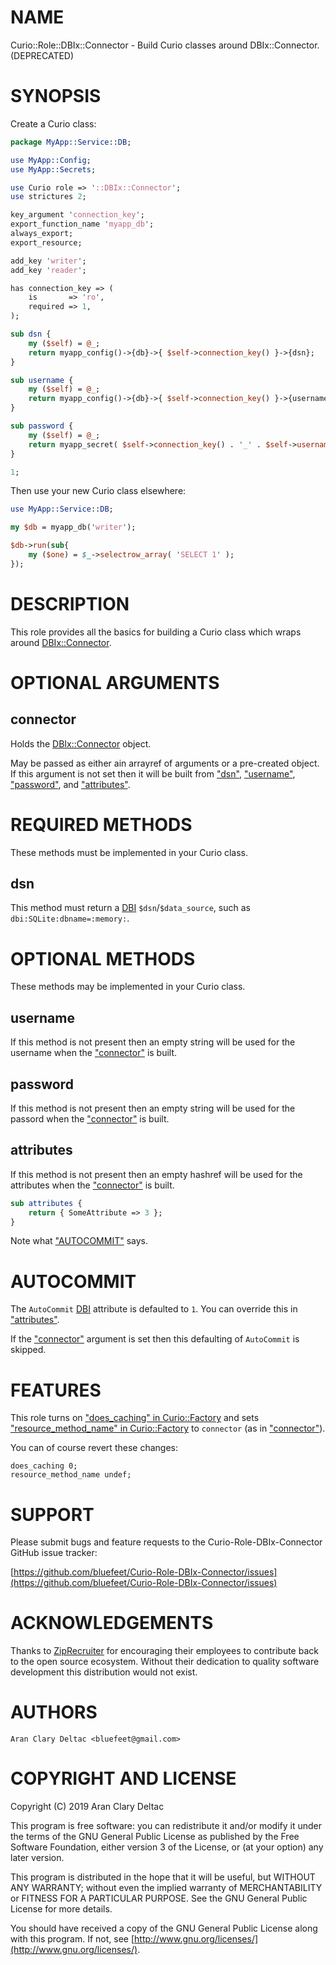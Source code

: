 # NAME

Curio::Role::DBIx::Connector - Build Curio classes around DBIx::Connector. (DEPRECATED)

# SYNOPSIS

Create a Curio class:

```perl
package MyApp::Service::DB;

use MyApp::Config;
use MyApp::Secrets;

use Curio role => '::DBIx::Connector';
use strictures 2;

key_argument 'connection_key';
export_function_name 'myapp_db';
always_export;
export_resource;

add_key 'writer';
add_key 'reader';

has connection_key => (
    is       => 'ro',
    required => 1,
);

sub dsn {
    my ($self) = @_;
    return myapp_config()->{db}->{ $self->connection_key() }->{dsn};
}

sub username {
    my ($self) = @_;
    return myapp_config()->{db}->{ $self->connection_key() }->{username};
}

sub password {
    my ($self) = @_;
    return myapp_secret( $self->connection_key() . '_' . $self->username() );
}

1;
```

Then use your new Curio class elsewhere:

```perl
use MyApp::Service::DB;

my $db = myapp_db('writer');

$db->run(sub{
    my ($one) = $_->selectrow_array( 'SELECT 1' );
});
```

# DESCRIPTION

This role provides all the basics for building a Curio class which
wraps around [DBIx::Connector](https://metacpan.org/pod/DBIx::Connector).

# OPTIONAL ARGUMENTS

## connector

Holds the [DBIx::Connector](https://metacpan.org/pod/DBIx::Connector) object.

May be passed as either ain arrayref of arguments or a pre-created
object.  If this argument is not set then it will be built from ["dsn"](#dsn),
["username"](#username), ["password"](#password), and ["attributes"](#attributes).

# REQUIRED METHODS

These methods must be implemented in your Curio class.

## dsn

This method must return a [DBI](https://metacpan.org/pod/DBI) `$dsn`/`$data_source`, such as
`dbi:SQLite:dbname=:memory:`.

# OPTIONAL METHODS

These methods may be implemented in your Curio class.

## username

If this method is not present then an empty string will be used for
the username when the ["connector"](#connector) is built.

## password

If this method is not present then an empty string will be used for
the passord when the ["connector"](#connector) is built.

## attributes

If this method is not present then an empty hashref will be used for
the attributes when the ["connector"](#connector) is built.

```perl
sub attributes {
    return { SomeAttribute => 3 };
}
```

Note what ["AUTOCOMMIT"](#autocommit) says.

# AUTOCOMMIT

The `AutoCommit` [DBI](https://metacpan.org/pod/DBI) attribute is defaulted to `1`.  You can
override this in ["attributes"](#attributes).

If the ["connector"](#connector) argument is set then this defaulting of
`AutoCommit` is skipped.

# FEATURES

This role turns on ["does\_caching" in Curio::Factory](https://metacpan.org/pod/Curio::Factory#does_caching) and sets
["resource\_method\_name" in Curio::Factory](https://metacpan.org/pod/Curio::Factory#resource_method_name) to `connector` (as in
["connector"](#connector)).

You can of course revert these changes:

```
does_caching 0;
resource_method_name undef;
```

# SUPPORT

Please submit bugs and feature requests to the
Curio-Role-DBIx-Connector GitHub issue tracker:

[https://github.com/bluefeet/Curio-Role-DBIx-Connector/issues](https://github.com/bluefeet/Curio-Role-DBIx-Connector/issues)

# ACKNOWLEDGEMENTS

Thanks to [ZipRecruiter](https://www.ziprecruiter.com/) for
encouraging their employees to contribute back to the open source
ecosystem.  Without their dedication to quality software development
this distribution would not exist.

# AUTHORS

```
Aran Clary Deltac <bluefeet@gmail.com>
```

# COPYRIGHT AND LICENSE

Copyright (C) 2019 Aran Clary Deltac

This program is free software: you can redistribute it and/or modify
it under the terms of the GNU General Public License as published by
the Free Software Foundation, either version 3 of the License, or
(at your option) any later version.

This program is distributed in the hope that it will be useful,
but WITHOUT ANY WARRANTY; without even the implied warranty of
MERCHANTABILITY or FITNESS FOR A PARTICULAR PURPOSE.  See the
GNU General Public License for more details.

You should have received a copy of the GNU General Public License
along with this program.  If not, see [http://www.gnu.org/licenses/](http://www.gnu.org/licenses/).

